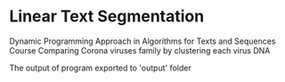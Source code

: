 # Linear Text Segmentation
Dynamic Programming Approach in Algorithms for Texts and Sequences Course
Comparing Corona viruses family by clustering each virus DNA

The output of program exported to 'output' folder
